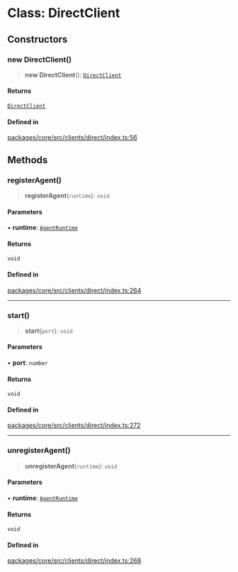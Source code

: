 # Class: DirectClient

## Constructors

### new DirectClient()

> **new DirectClient**(): [`DirectClient`](DirectClient.md)

#### Returns

[`DirectClient`](DirectClient.md)

#### Defined in

[packages/core/src/clients/direct/index.ts:56](https://github.com/ai16z/eliza/blob/main/packages/core/src/clients/direct/index.ts#L56)

## Methods

### registerAgent()

> **registerAgent**(`runtime`): `void`

#### Parameters

• **runtime**: [`AgentRuntime`](AgentRuntime.md)

#### Returns

`void`

#### Defined in

[packages/core/src/clients/direct/index.ts:264](https://github.com/ai16z/eliza/blob/main/packages/core/src/clients/direct/index.ts#L264)

***

### start()

> **start**(`port`): `void`

#### Parameters

• **port**: `number`

#### Returns

`void`

#### Defined in

[packages/core/src/clients/direct/index.ts:272](https://github.com/ai16z/eliza/blob/main/packages/core/src/clients/direct/index.ts#L272)

***

### unregisterAgent()

> **unregisterAgent**(`runtime`): `void`

#### Parameters

• **runtime**: [`AgentRuntime`](AgentRuntime.md)

#### Returns

`void`

#### Defined in

[packages/core/src/clients/direct/index.ts:268](https://github.com/ai16z/eliza/blob/main/packages/core/src/clients/direct/index.ts#L268)
